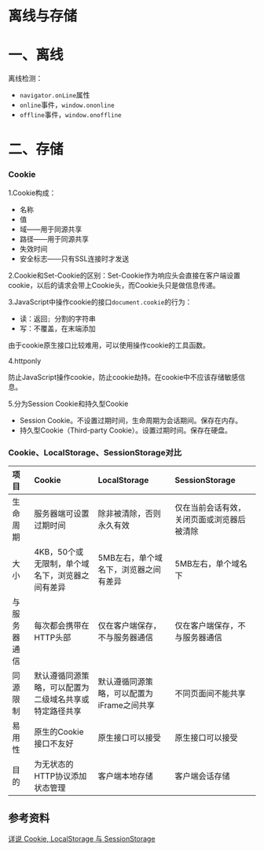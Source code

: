 # 离线与存储

# 一、离线

离线检测：

* `navigator.onLine`属性
* `online`事件，`window.ononline`
* `offline`事件，`window.onoffline`

# 二、存储

### Cookie

1.Cookie构成：
* 名称
* 值
* 域——用于同源共享
* 路径——用于同源共享
* 失效时间
* 安全标志——只有SSL连接时才发送

2.Cookie和Set-Cookie的区别：Set-Cookie作为响应头会直接在客户端设置cookie，以后的请求会带上Cookie头，而Cookie头只是做信息传递。

3.JavaScript中操作cookie的接口`document.cookie`的行为：

* 读：返回`; `分割的字符串
* 写：不覆盖，在末端添加

由于cookie原生接口比较难用，可以使用操作cookie的工具函数。

4.httponly

防止JavaScript操作cookie，防止cookie劫持。在cookie中不应该存储敏感信息。

5.分为Session Cookie和持久型Cookie

* Session Cookie。不设置过期时间，生命周期为会话期间。保存在内存。
* 持久型Cookie（Third-party Cookie）。设置过期时间。保存在硬盘。

### Cookie、LocalStorage、SessionStorage对比

| **项目** | **Cookie** | **LocalStorage** | **SessionStorage** |
| :--- | :--- | :--- | :--- |
| 生命周期 | 服务器端可设置过期时间 | 除非被清除，否则永久有效 | 仅在当前会话有效，关闭页面或浏览器后被清除 |
| 大小 | 4KB，50个或无限制，单个域名下，浏览器之间有差异 | 5MB左右，单个域名下，浏览器之间有差异 | 5MB左右，单个域名下 |
| 与服务器通信 | 每次都会携带在HTTP头部 | 仅在客户端保存，不与服务器通信 | 仅在客户端保存，不与服务器通信 |
| 同源限制 | 默认遵循同源策略，可以配置为二级域名共享或特定路径共享 | 默认遵循同源策略，可以配置为iFrame之间共享 | 不同页面间不能共享 |
| 易用性 | 原生的Cookie接口不友好 | 原生接口可以接受 | 原生接口可以接受 |
| 目的 | 为无状态的HTTP协议添加状态管理 | 客户端本地存储 | 客户端会话存储 |

## 参考资料

[详说 Cookie, LocalStorage 与 SessionStorage](http://jerryzou.com/posts/cookie-and-web-storage/)